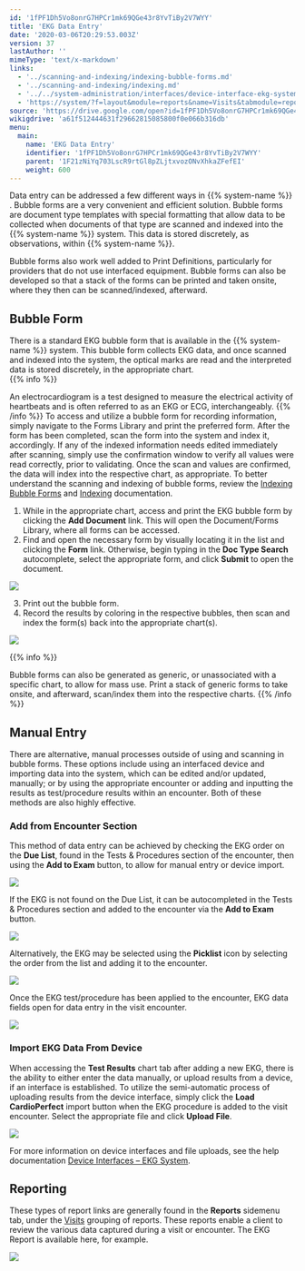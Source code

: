 ```yaml
---
id: '1fPF1Dh5Vo8onrG7HPCr1mk69QGe43r8YvTiBy2V7WYY'
title: 'EKG Data Entry'
date: '2020-03-06T20:29:53.003Z'
version: 37
lastAuthor: ''
mimeType: 'text/x-markdown'
links:
  - '../scanning-and-indexing/indexing-bubble-forms.md'
  - '../scanning-and-indexing/indexing.md'
  - '../../system-administration/interfaces/device-interface-ekg-system.md'
  - 'https://system/?f=layout&module=reports&name=Visits&tabmodule=reports&t=Visits&tabmodule=reports&tabselect=Visits'
source: 'https://drive.google.com/open?id=1fPF1Dh5Vo8onrG7HPCr1mk69QGe43r8YvTiBy2V7WYY'
wikigdrive: 'a61f512444631f29662815085800f0e066b316db'
menu:
  main:
    name: 'EKG Data Entry'
    identifier: '1fPF1Dh5Vo8onrG7HPCr1mk69QGe43r8YvTiBy2V7WYY'
    parent: '1F21zNiYq703LscR9rtGl8pZLjtxvozONvXhkaZFefEI'
    weight: 600
---
```

Data entry can be addressed a few different ways in {{% system-name %}} . Bubble forms are a very convenient and efficient solution. Bubble forms are document type templates with special formatting that allow data to be collected when documents of that type are scanned and indexed into the {{% system-name %}} system. This data is stored discretely, as observations, within {{% system-name %}}.

Bubble forms also work well added to Print Definitions, particularly for providers that do not use interfaced equipment. Bubble forms can also be developed so that a stack of the forms can be printed and taken onsite, where they then can be scanned/indexed, afterward.
  
## Bubble Form  
  
There is a standard EKG bubble form that is available in the {{% system-name %}} system. This bubble form collects EKG data, and once scanned and indexed into the system, the optical marks are read and the interpreted data is stored discretely, in the appropriate chart.  
{{% info %}}

An electrocardiogram is a test designed to measure the electrical activity of heartbeats and is often referred to as an EKG or ECG, interchangeably.
{{% /info %}}
To access and utilize a bubble form for recording information, simply navigate to the Forms Library and print the preferred form. After the form has been completed, scan the form into the system and index it, accordingly. If any of the indexed information needs edited immediately after scanning, simply use the confirmation window to verify all values were read correctly, prior to validating. Once the scan and values are confirmed, the data will index into the respective chart, as appropriate. To better understand the scanning and indexing of bubble forms, review the [Indexing Bubble Forms](../scanning-and-indexing/indexing-bubble-forms.md) and [Indexing](../scanning-and-indexing/indexing.md) documentation.
1. While in the appropriate chart, access and print the EKG bubble form by clicking the <strong>Add Document</strong> link. This will open the Document/Forms Library, where all forms can be accessed.
2. Find and open the necessary form by visually locating it in the list and clicking the <strong>Form</strong> link. Otherwise, begin typing in the <strong>Doc Type Search</strong> autocomplete, select the appropriate form, and click <strong>Submit</strong> to open the document.
  
![](../ekg-data-entry.assets/10000201000004F80000029269D243DEF6EA3F34.png)  

3. Print out the bubble form.
4. Record the results by coloring in the respective bubbles, then scan and index the form(s) back into the appropriate chart(s).
  
![](../ekg-data-entry.assets/10000201000003F80000021FE63CADE77DBC999A.png)  

{{% info %}}

Bubble forms can also be generated as generic, or unassociated with a specific chart, to allow for mass use. Print a stack of generic forms to take onsite, and afterward, scan/index them into the respective charts.
{{% /info %}}
  
## Manual Entry  

There are alternative, manual processes outside of using and scanning in bubble forms. These options include using an interfaced device and importing data into the system, which can be edited and/or updated, manually; or by using the appropriate encounter or adding and inputting the results as test/procedure results within an encounter. Both of these methods are also highly effective.
  
### Add from Encounter Section  

This method of data entry can be achieved by checking the EKG order on the **Due List**, found in the Tests & Procedures section of the encounter, then using the **Add to Exam** button, to allow for manual entry or device import.
  
![](../ekg-data-entry.assets/100002010000049F000001AD7E574AEC112DE3DA.png)  

If the EKG is not found on the Due List, it can be autocompleted in the Tests & Procedures section and added to the encounter via the **Add to Exam** button.
  
![](../ekg-data-entry.assets/1000020100000258000000BD5FC78063ACCA2BB7.png)  

Alternatively, the EKG may be selected using the **Picklist** icon by selecting the order from the list and adding it to the encounter.
  
![](../ekg-data-entry.assets/1000020100000498000001E84A4954B1D8F74293.png)  

Once the EKG test/procedure has been applied to the encounter, EKG data fields open for data entry in the visit encounter.
  
![](../ekg-data-entry.assets/10000201000004AA0000020E4D4033335F50FD00.png)  

  
### Import EKG Data From Device  

When accessing the **Test Results** chart tab after adding a new EKG, there is the ability to either enter the data manually, or upload results from a device, if an interface is established. To utilize the semi-automatic process of uploading results from the device interface, simply click the **Load CardioPerfect** import button when the EKG procedure is added to the visit encounter. Select the appropriate file and click **Upload File**.
  
![](../ekg-data-entry.assets/100002010000049C000002329C1272742337B73B.png)  

For more information on device interfaces and file uploads, see the help documentation [Device Interfaces – EKG System](../../system-administration/interfaces/device-interface-ekg-system.md).
  
## Reporting  

These types of report links are generally found in the **Reports** sidemenu tab, under the [Visits](https://system/?f=layout&module=reports&name=Visits&tabmodule=reports&t=Visits&tabmodule=reports&tabselect=Visits) grouping of reports. These reports enable a client to review the various data captured during a visit or encounter. The EKG Report is available here, for example.
  
![](../ekg-data-entry.assets/100002010000044D0000024AE4006E887B496F8A.png)  

